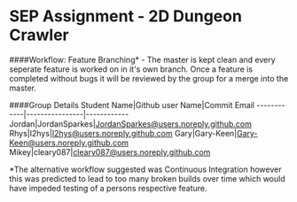 # SEP Assignment - 2D Dungeon Crawler

####Workflow: Feature Branching* - The master is kept clean and every seperate feature is worked on in it's own branch. Once a feature is completed without bugs it will be reviewed  by the group for a merge into the master.

####Group Details
Student Name|Github user Name|Commit Email
------------|----------------|------------
Jordan|JordanSparkes|JordanSparkes@users.noreply.github.com
Rhys|I2hys|I2hys@users.noreply.github.com
Gary|Gary-Keen|Gary-Keen@users.noreply.github.com 
Mikey|cleary087|cleary087@users.noreply.github.com 

*The alternative workflow suggested was Continuous Integration however this was predicted to lead to too many broken builds over time which would have impeded testing of a persons respective feature.
